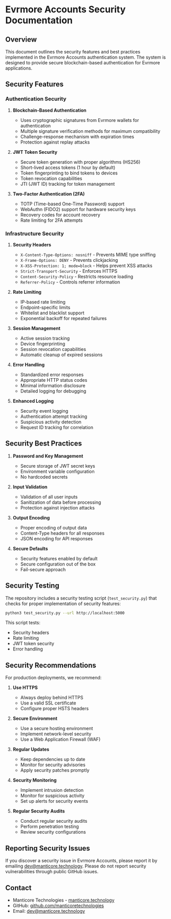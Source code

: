 # Evrmore Accounts Security Documentation

## Overview

This document outlines the security features and best practices implemented in the Evrmore Accounts authentication system. The system is designed to provide secure blockchain-based authentication for Evrmore applications.

## Security Features

### Authentication Security

1. **Blockchain-Based Authentication**
   - Uses cryptographic signatures from Evrmore wallets for authentication
   - Multiple signature verification methods for maximum compatibility
   - Challenge-response mechanism with expiration times
   - Protection against replay attacks

2. **JWT Token Security**
   - Secure token generation with proper algorithms (HS256)
   - Short-lived access tokens (1 hour by default)
   - Token fingerprinting to bind tokens to devices
   - Token revocation capabilities
   - JTI (JWT ID) tracking for token management

3. **Two-Factor Authentication (2FA)**
   - TOTP (Time-based One-Time Password) support
   - WebAuthn (FIDO2) support for hardware security keys
   - Recovery codes for account recovery
   - Rate limiting for 2FA attempts

### Infrastructure Security

1. **Security Headers**
   - `X-Content-Type-Options: nosniff` - Prevents MIME type sniffing
   - `X-Frame-Options: DENY` - Prevents clickjacking
   - `X-XSS-Protection: 1; mode=block` - Helps prevent XSS attacks
   - `Strict-Transport-Security` - Enforces HTTPS
   - `Content-Security-Policy` - Restricts resource loading
   - `Referrer-Policy` - Controls referrer information

2. **Rate Limiting**
   - IP-based rate limiting
   - Endpoint-specific limits
   - Whitelist and blacklist support
   - Exponential backoff for repeated failures

3. **Session Management**
   - Active session tracking
   - Device fingerprinting
   - Session revocation capabilities
   - Automatic cleanup of expired sessions

4. **Error Handling**
   - Standardized error responses
   - Appropriate HTTP status codes
   - Minimal information disclosure
   - Detailed logging for debugging

5. **Enhanced Logging**
   - Security event logging
   - Authentication attempt tracking
   - Suspicious activity detection
   - Request ID tracking for correlation

## Security Best Practices

1. **Password and Key Management**
   - Secure storage of JWT secret keys
   - Environment variable configuration
   - No hardcoded secrets

2. **Input Validation**
   - Validation of all user inputs
   - Sanitization of data before processing
   - Protection against injection attacks

3. **Output Encoding**
   - Proper encoding of output data
   - Content-Type headers for all responses
   - JSON encoding for API responses

4. **Secure Defaults**
   - Security features enabled by default
   - Secure configuration out of the box
   - Fail-secure approach

## Security Testing

The repository includes a security testing script (`test_security.py`) that checks for proper implementation of security features:

```bash
python3 test_security.py --url http://localhost:5000
```

This script tests:
- Security headers
- Rate limiting
- JWT token security
- Error handling

## Security Recommendations

For production deployments, we recommend:

1. **Use HTTPS**
   - Always deploy behind HTTPS
   - Use a valid SSL certificate
   - Configure proper HSTS headers

2. **Secure Environment**
   - Use a secure hosting environment
   - Implement network-level security
   - Use a Web Application Firewall (WAF)

3. **Regular Updates**
   - Keep dependencies up to date
   - Monitor for security advisories
   - Apply security patches promptly

4. **Security Monitoring**
   - Implement intrusion detection
   - Monitor for suspicious activity
   - Set up alerts for security events

5. **Regular Security Audits**
   - Conduct regular security audits
   - Perform penetration testing
   - Review security configurations

## Reporting Security Issues

If you discover a security issue in Evrmore Accounts, please report it by emailing [dev@manticore.technology](mailto:dev@manticore.technology). Please do not report security vulnerabilities through public GitHub issues.

## Contact

- Manticore Technologies - [manticore.technology](https://manticore.technology)
- GitHub: [github.com/manticoretechnologies](https://github.com/manticoretechnologies)
- Email: [dev@manticore.technology](mailto:dev@manticore.technology) 